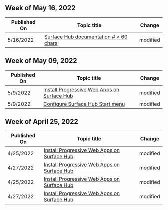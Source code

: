 <!-- This file is generated automatically each week. Changes made to this file will be overwritten.-->



## Week of May 16, 2022


| Published On |Topic title | Change |
|------|------------|--------|
| 5/16/2022 | [Surface Hub documentation # < 60 chars](/surface-hub/index) | modified |


## Week of May 09, 2022


| Published On |Topic title | Change |
|------|------------|--------|
| 5/9/2022 | [Install Progressive Web Apps on Surface Hub](/surface-hub/install-pwa-surface-hub) | modified |
| 5/9/2022 | [Configure Surface Hub Start menu](/surface-hub/surface-hub-start-menu) | modified |


## Week of April 25, 2022


| Published On |Topic title | Change |
|------|------------|--------|
| 4/25/2022 | [Install Progressive Web Apps on Surface Hub](/surface-hub/install-pwa-surface-hub) | modified |
| 4/27/2022 | [Install Progressive Web Apps on Surface Hub](/surface-hub/install-pwa-surface-hub) | modified |
| 4/25/2022 | [Install Progressive Web Apps on Surface Hub](/surface-hub/install-pwa-surface-hub) | modified |
| 4/27/2022 | [Install Progressive Web Apps on Surface Hub](/surface-hub/install-pwa-surface-hub) | modified |
